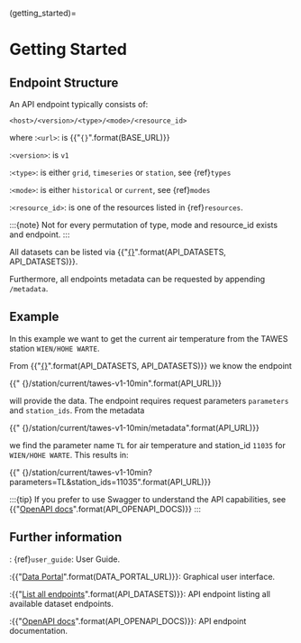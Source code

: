 (getting_started)=
# Getting Started

## Endpoint Structure

An API endpoint typically consists of:

    <host>/<version>/<type>/<mode>/<resource_id>

where 
:`<url>`:
    is {{"`{}`".format(BASE_URL)}}

:`<version>`:
    is `v1`

:`<type>`: 
    is either `grid`, `timeseries` or `station`, see {ref}`types`

:`<mode>`:
    is either `historical` or `current`, see {ref}`modes`

:`<resource_id>`:
    is one of the resources listed in {ref}`resources`.

:::{note}
Not for every permutation of type, mode and resource_id exists and endpoint.
:::

All datasets can be listed via {{"[{}]({})".format(API_DATASETS, API_DATASETS)}}.

Furthermore, all endpoints metadata can be requested by appending `/metadata`.

## Example

In this example we want to get the current air temperature from the TAWES station `WIEN/HOHE WARTE`.

From {{"[{}]({})".format(API_DATASETS, API_DATASETS)}} we know the endpoint 

{{"    {}/station/current/tawes-v1-10min".format(API_URL)}}

will provide the data.
The endpoint requires request parameters `parameters` and `station_ids`. From the metadata 

{{"    {}/station/current/tawes-v1-10min/metadata".format(API_URL)}}

we find the parameter name `TL` for air temperature and station_id `11035` for `WIEN/HOHE WARTE`. This results in:

{{"    {}/station/current/tawes-v1-10min?parameters=TL&station_ids=11035".format(API_URL)}}

:::{tip}
If you prefer to use Swagger to understand the API capabilities, see {{"[OpenAPI docs]({})".format(API_OPENAPI_DOCS)}}
:::

## Further information

: {ref}`user_guide`:
    User Guide.

:{{"[Data Portal]({})".format(DATA_PORTAL_URL)}}:
    Graphical user interface.

:{{"[List all endpoints]({})".format(API_DATASETS)}}:
    API endpoint listing all available dataset endpoints. 

:{{"[OpenAPI docs]({})".format(API_OPENAPI_DOCS)}}:
    API endpoint documentation.
